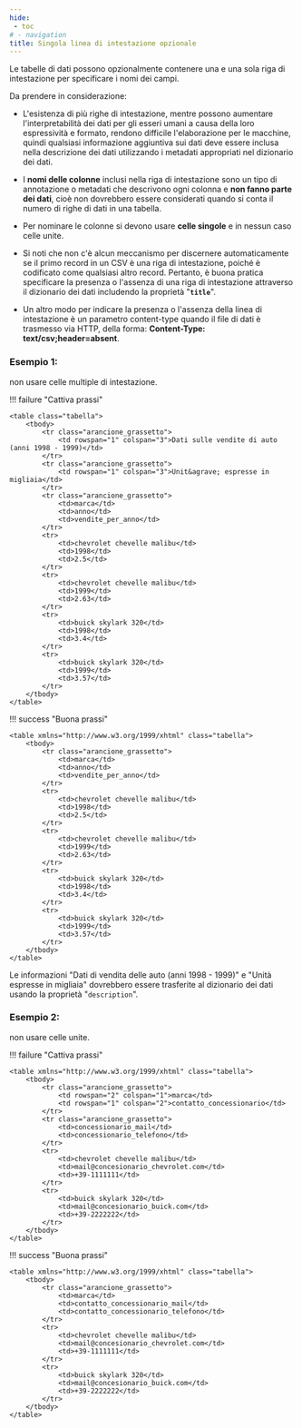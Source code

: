 ```yaml
---
hide:
 - toc
# - navigation
title: Singola linea di intestazione opzionale
---
```


Le tabelle di dati possono opzionalmente contenere una e una sola riga di intestazione per specificare i nomi dei campi.

Da prendere in considerazione:

- L'esistenza di più righe di intestazione, mentre possono aumentare l'interpretabilità dei dati per gli esseri umani a causa della loro espressività e formato, rendono difficile l'elaborazione per le macchine, quindi qualsiasi informazione aggiuntiva sui dati deve essere inclusa nella descrizione dei dati utilizzando i metadati appropriati nel dizionario dei dati.

- I **nomi delle colonne** inclusi nella riga di intestazione sono un tipo di annotazione o metadati che descrivono ogni colonna e **non fanno parte dei dati**, cioè non dovrebbero essere considerati quando si conta il numero di righe di dati in una tabella.

- Per nominare le colonne si devono usare **celle singole** e in nessun caso celle unite.

- Si noti che non c'è alcun meccanismo per discernere automaticamente se il primo record in un CSV è una riga di intestazione, poiché è codificato come qualsiasi altro record. Pertanto, è buona pratica specificare la presenza o l'assenza di una riga di intestazione attraverso il dizionario dei dati includendo la proprietà "**`title`**".

- Un altro modo per indicare la presenza o l'assenza della linea di intestazione è un parametro content-type quando il file di dati è trasmesso via HTTP, della forma: **Content-Type: text/csv;header=absent**.


### Esempio 1:
non usare celle multiple di intestazione.

!!! failure "Cattiva prassi"

    <table class="tabella">
    	<tbody>
    		<tr class="arancione_grassetto">
    			<td rowspan="1" colspan="3">Dati sulle vendite di auto (anni 1998 - 1999)</td>
    		</tr>
    		<tr class="arancione_grassetto">
    			<td rowspan="1" colspan="3">Unit&agrave; espresse in migliaia</td>
    		</tr>
    		<tr class="arancione_grassetto">
    			<td>marca</td>
    			<td>anno</td>
    			<td>vendite_per_anno</td>
    		</tr>
    		<tr>
    			<td>chevrolet chevelle malibu</td>
    			<td>1998</td>
    			<td>2.5</td>
    		</tr>
    		<tr>
    			<td>chevrolet chevelle malibu</td>
    			<td>1999</td>
    			<td>2.63</td>
    		</tr>
    		<tr>
    			<td>buick skylark 320</td>
    			<td>1998</td>
    			<td>3.4</td>
    		</tr>
    		<tr>
    			<td>buick skylark 320</td>
    			<td>1999</td>
    			<td>3.57</td>
    		</tr>
    	</tbody>
    </table>

!!! success "Buona prassi"

    <table xmlns="http://www.w3.org/1999/xhtml" class="tabella">
    	<tbody>
    		<tr class="arancione_grassetto">
    			<td>marca</td>
    			<td>anno</td>
    			<td>vendite_per_anno</td>
    		</tr>
    		<tr>
    			<td>chevrolet chevelle malibu</td>
    			<td>1998</td>
    			<td>2.5</td>
    		</tr>
    		<tr>
    			<td>chevrolet chevelle malibu</td>
    			<td>1999</td>
    			<td>2.63</td>
    		</tr>
    		<tr>
    			<td>buick skylark 320</td>
    			<td>1998</td>
    			<td>3.4</td>
    		</tr>
    		<tr>
    			<td>buick skylark 320</td>
    			<td>1999</td>
    			<td>3.57</td>
    		</tr>
    	</tbody>
    </table>



Le informazioni "Dati di vendita delle auto (anni 1998 - 1999)" e "Unità espresse in migliaia" dovrebbero essere trasferite al dizionario dei dati usando la proprietà "`description`".

### Esempio 2:
non usare celle unite.

!!! failure "Cattiva prassi"

    <table xmlns="http://www.w3.org/1999/xhtml" class="tabella">
    	<tbody>
    		<tr class="arancione_grassetto">
    			<td rowspan="2" colspan="1">marca</td>
    			<td rowspan="1" colspan="2">contatto_concessionario</td>
    		</tr>
    		<tr class="arancione_grassetto">
    			<td>concessionario_mail</td>
    			<td>concessionario_telefono</td>
    		</tr>
    		<tr>
    			<td>chevrolet chevelle malibu</td>
    			<td>mail@concesionario_chevrolet.com</td>
    			<td>+39-1111111</td>
    		</tr>
    		<tr>
    			<td>buick skylark 320</td>
    			<td>mail@concesionario_buick.com</td>
    			<td>+39-2222222</td>
    		</tr>
    	</tbody>
    </table>


!!! success "Buona prassi"

    <table xmlns="http://www.w3.org/1999/xhtml" class="tabella">
    	<tbody>
    		<tr class="arancione_grassetto">
    			<td>marca</td>
    			<td>contatto_concessionario_mail</td>
    			<td>contatto_concessionario_telefono</td>
    		</tr>
    		<tr>
    			<td>chevrolet chevelle malibu</td>
    			<td>mail@concesionario_chevrolet.com</td>
    			<td>+39-1111111</td>
    		</tr>
    		<tr>
    			<td>buick skylark 320</td>
    			<td>mail@concesionario_buick.com</td>
    			<td>+39-2222222</td>
    		</tr>
    	</tbody>
    </table>
